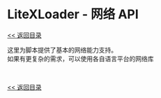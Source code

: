 # LiteXLoader - 网络 API

[<< 返回目录](README.md)

这里为脚本提供了基本的网络能力支持。  
如果有更复杂的需求，可以使用各自语言平台的网络库  

<br>

[<< 返回目录](README.md)